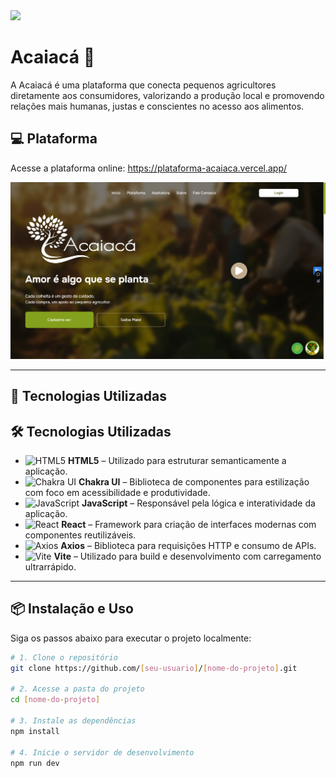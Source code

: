 <img src="img-readme-acaiaca-front/25500F.png">

# Acaiacá 🍏

A Acaiacá é uma plataforma que conecta pequenos agricultores diretamente aos consumidores, valorizando a produção local e promovendo relações mais humanas, justas e conscientes no acesso aos alimentos.

## 💻 Plataforma

Acesse a plataforma online: https://plataforma-acaiaca.vercel.app/

![screenshot da aplicação](./img-readme-acaiaca-front/print-plataforma.png)

---

## 🚀 Tecnologias Utilizadas

## 🛠 Tecnologias Utilizadas

<ul>
  <li>
    <img src="https://cdn.jsdelivr.net/gh/devicons/devicon/icons/html5/html5-original.svg" height="20" alt="HTML5" />
    <strong> HTML5</strong> – Utilizado para estruturar semanticamente a aplicação.
  </li>
  <li>
    <img src="https://img.shields.io/badge/Chakra%20UI-319795?style=flat&logo=chakraui&logoColor=white" height="20" alt="Chakra UI" />
    <strong> Chakra UI</strong> – Biblioteca de componentes para estilização com foco em acessibilidade e produtividade.
  </li>
  <li>
    <img src="https://cdn.jsdelivr.net/gh/devicons/devicon/icons/javascript/javascript-original.svg" height="20" alt="JavaScript" />
    <strong> JavaScript</strong> – Responsável pela lógica e interatividade da aplicação.
  </li>
  <li>
    <img src="https://cdn.jsdelivr.net/gh/devicons/devicon/icons/react/react-original.svg" height="20" alt="React" />
    <strong> React</strong> – Framework para criação de interfaces modernas com componentes reutilizáveis.
  </li>
  <li>
    <img src="https://cdn.jsdelivr.net/gh/devicons/devicon/icons/axios/axios-plain.svg" height="20" alt="Axios" />
    <strong> Axios</strong> – Biblioteca para requisições HTTP e consumo de APIs.
  </li>
  <li>
    <img src="https://cdn.jsdelivr.net/gh/devicons/devicon/icons/vite/vite-original.svg" height="20" alt="Vite" />
    <strong> Vite</strong> – Utilizado para build e desenvolvimento com carregamento ultrarrápido.
  </li>
</ul>


---

## 📦 Instalação e Uso

Siga os passos abaixo para executar o projeto localmente:

```bash
# 1. Clone o repositório
git clone https://github.com/[seu-usuario]/[nome-do-projeto].git

# 2. Acesse a pasta do projeto
cd [nome-do-projeto]

# 3. Instale as dependências
npm install

# 4. Inicie o servidor de desenvolvimento
npm run dev

